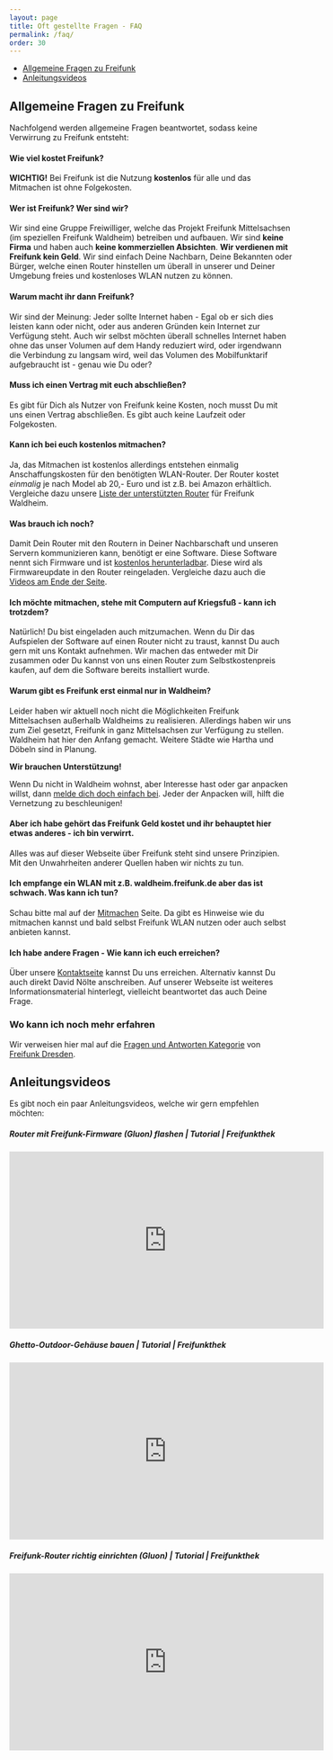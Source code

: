 ```yaml
---
layout: page
title: Oft gestellte Fragen - FAQ
permalink: /faq/
order: 30
---
```


* [Allgemeine Fragen zu Freifunk](#faq-freifunk)
* [Anleitungsvideos](#videos)


## Allgemeine Fragen zu Freifunk <a id="faq-freifunk"></a>

Nachfolgend werden allgemeine Fragen beantwortet, sodass keine Verwirrung zu Freifunk entsteht:

#### Wie viel kostet Freifunk?
**WICHTIG!** Bei Freifunk ist die Nutzung **kostenlos** für alle und das Mitmachen ist ohne Folgekosten.

#### Wer ist Freifunk? Wer sind wir?
Wir sind eine Gruppe Freiwilliger, welche das Projekt Freifunk Mittelsachsen (im speziellen Freifunk Waldheim)
betreiben und aufbauen.
Wir sind **keine Firma** und haben auch **keine kommerziellen Absichten**. **Wir verdienen mit Freifunk kein Geld**.
Wir sind einfach Deine Nachbarn, Deine Bekannten oder Bürger, welche einen Router hinstellen um überall in
unserer und Deiner Umgebung freies und kostenloses WLAN nutzen zu können.

#### Warum macht ihr dann Freifunk?
Wir sind der Meinung: Jeder sollte Internet haben - Egal ob er sich dies leisten kann oder nicht, oder aus anderen
Gründen kein Internet zur Verfügung steht.
Auch wir selbst möchten überall schnelles Internet haben ohne das unser Volumen auf dem Handy reduziert wird, oder
irgendwann die Verbindung zu langsam wird, weil das Volumen des Mobilfunktarif aufgebraucht ist - genau wie Du oder?

#### Muss ich einen Vertrag mit euch abschließen?
Es gibt für Dich als Nutzer von Freifunk keine Kosten, noch musst Du mit uns einen Vertrag abschließen.
Es gibt auch keine Laufzeit oder Folgekosten.

#### Kann ich bei euch kostenlos mitmachen?
Ja, das Mitmachen ist kostenlos allerdings entstehen einmalig Anschaffungskosten für den benötigten WLAN-Router.
Der Router kostet *einmalig* je nach Model ab 20,- Euro und ist z.B. bei Amazon erhältlich. Vergleiche dazu
unsere [Liste der unterstützten Router](/mitmachen) für Freifunk Waldheim.

#### Was brauch ich noch?
Damit Dein Router mit den Routern in Deiner Nachbarschaft und unseren Servern kommunizieren kann, benötigt er eine Software.
Diese Software nennt sich Firmware und ist [kostenlos herunterladbar](http://firmware.freifunk-waldheim.de).
Diese wird als Firmwareupdate in den Router reingeladen. Vergleiche dazu auch die [Videos am Ende der Seite](#videos).

#### Ich möchte mitmachen, stehe mit Computern auf Kriegsfuß - kann ich trotzdem?
Natürlich! Du bist eingeladen auch mitzumachen. Wenn du Dir das Aufspielen der Software auf einen Router nicht zu traust, kannst Du auch gern mit uns Kontakt aufnehmen. Wir machen das entweder mit Dir zusammen oder Du kannst von uns einen Router zum Selbstkostenpreis kaufen, auf dem die Software bereits installiert wurde.

#### Warum gibt es Freifunk erst einmal nur in Waldheim?
Leider haben wir aktuell noch nicht die Möglichkeiten Freifunk Mittelsachsen außerhalb Waldheims zu realisieren. Allerdings haben wir uns zum Ziel gesetzt, Freifunk in ganz Mittelsachsen zur Verfügung zu stellen.
Waldheim hat hier den Anfang gemacht.
Weitere Städte wie Hartha und Döbeln sind in Planung.

**Wir brauchen Unterstützung!**

Wenn Du nicht in Waldheim wohnst, aber Interesse hast oder gar anpacken willst, dann [melde dich doch einfach bei](/kontakt). Jeder der Anpacken will, hilft die Vernetzung zu beschleunigen!

#### Aber ich habe gehört das Freifunk Geld kostet und ihr behauptet hier etwas anderes - ich bin verwirrt.
Alles was auf dieser Webseite über Freifunk steht sind unsere Prinzipien. Mit den Unwahrheiten anderer Quellen haben wir nichts zu tun.

#### Ich empfange ein WLAN mit z.B. waldheim.freifunk.de aber das ist schwach. Was kann ich tun?
Schau bitte mal auf der [Mitmachen](/mitmachen/) Seite. Da gibt es Hinweise wie du mitmachen kannst und bald
selbst Freifunk WLAN nutzen oder auch selbst anbieten kannst.

#### Ich habe andere Fragen - Wie kann ich euch erreichen?
Über unsere [Kontaktseite](/kontakt) kannst Du uns erreichen. Alternativ kannst Du auch direkt David Nölte anschreiben.
Auf unserer Webseite ist weiteres Informationsmaterial hinterlegt, vielleicht beantwortet das auch Deine Frage.


### Wo kann ich noch mehr erfahren
Wir verweisen hier mal auf die [Fragen und Antworten Kategorie](http://wiki.freifunk-dresden.de/index.php/Hauptseite#Dokumentation_.2F_FAQ) von [Freifunk Dresden](http://www.freifunk-dresden.de).



## Anleitungsvideos <a id="videos"></a>

Es gibt noch ein paar Anleitungsvideos, welche wir gern empfehlen möchten:




##### Router mit Freifunk-Firmware (Gluon) flashen | Tutorial | Freifunkthek #####

<iframe width="560" height="315" src="https://www.youtube.com/embed/dI5JcmURtEM" frameborder="0" allowfullscreen></iframe>



##### Ghetto-Outdoor-Gehäuse bauen | Tutorial | Freifunkthek #####

<iframe width="560" height="315" src="https://www.youtube.com/embed/v1fI3JdK8gg" frameborder="0" allowfullscreen></iframe>



##### Freifunk-Router richtig einrichten (Gluon) | Tutorial | Freifunkthek #####

<iframe width="560" height="315" src="https://www.youtube.com/embed/tueVWUisvWI" frameborder="0" allowfullscreen></iframe>
